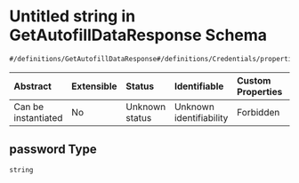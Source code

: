 # Untitled string in GetAutofillDataResponse Schema

```txt
#/definitions/GetAutofillDataResponse#/definitions/Credentials/properties/password
```



| Abstract            | Extensible | Status         | Identifiable            | Custom Properties | Additional Properties | Access Restrictions | Defined In                                                                                                      |
| :------------------ | :--------- | :------------- | :---------------------- | :---------------- | :-------------------- | :------------------ | :-------------------------------------------------------------------------------------------------------------- |
| Can be instantiated | No         | Unknown status | Unknown identifiability | Forbidden         | Allowed               | none                | [response.getAutofillData.schema.json\*](../../out/response.getAutofillData.schema.json "open original schema") |

## password Type

`string`
